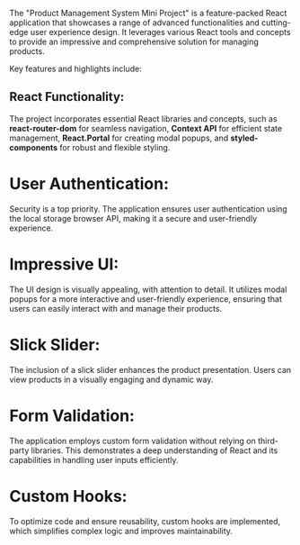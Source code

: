 

The "Product Management System Mini Project" is a feature-packed React application that showcases a range of advanced functionalities and cutting-edge user experience design. It leverages various React tools and concepts to provide an impressive and comprehensive solution for managing products.

Key features and highlights include:
## React Functionality:
The project incorporates essential React libraries and concepts, such as **react-router-dom** for seamless navigation, **Context API** for efficient state management, **React.Portal** for creating modal popups, and **styled-components** for robust and flexible styling.

# User Authentication: 
Security is a top priority. The application ensures user authentication using the local storage browser API, making it a secure and user-friendly experience.

# Impressive UI: 
The UI design is visually appealing, with attention to detail. It utilizes modal popups for a more interactive and user-friendly experience, ensuring that users can easily interact with and manage their products.

# Slick Slider: 
The inclusion of a slick slider enhances the product presentation. Users can view products in a visually engaging and dynamic way.

# Form Validation: 
The application employs custom form validation without relying on third-party libraries. This demonstrates a deep understanding of React and its capabilities in handling user inputs efficiently.

# Custom Hooks: 
To optimize code and ensure reusability, custom hooks are implemented, which simplifies complex logic and improves maintainability.
